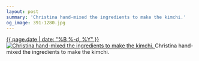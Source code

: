 ```yaml
---
layout: post
summary: 'Christina hand-mixed the ingredients to make the kimchi.'
og_image: 391-1280.jpg
---
```


<p>
 <time>
  <a href="/391">
   {{ page.date | date: "%B %-d, %Y" }}
  </a>
 </time>
 <a href="/391">
  <img alt="Christina hand-mixed the ingredients to make the kimchi." data-taken="1/13/2015" sizes="(min-width: 700px) 50vw, calc(100vw - 2rem)" src="{{ site.assets_url }}/391-640.jpg" srcset="{{ site.assets_url }}/391-1280.jpg 1280w, {{ site.assets_url }}/391-960.jpg 960w, {{ site.assets_url }}/391-640.jpg 640w, {{ site.assets_url }}/391-320.jpg 320w"/>
 </a>
 <span>
  Christina hand-mixed the ingredients to make the kimchi.
 </span>
</p>
